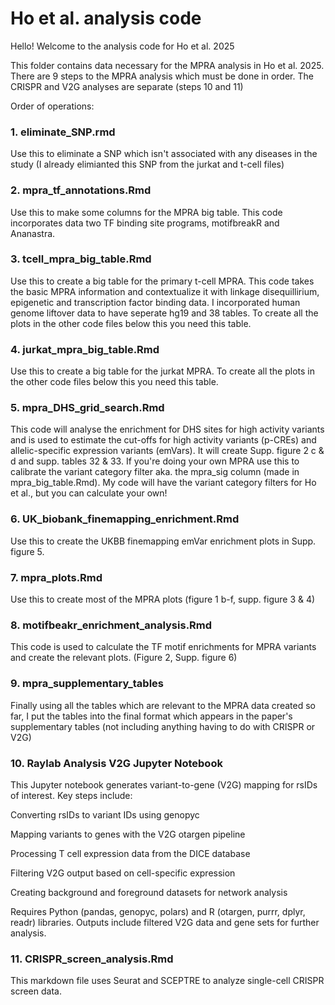 # Ho et al. analysis code

Hello! Welcome to the analysis code for Ho et al. 2025

This folder contains data necessary for the MPRA analysis in Ho et al. 2025. There are 9 steps to the MPRA analysis which must be done in order. The CRISPR and V2G analyses are separate (steps 10 and 11)

Order of operations:

### 1. eliminate_SNP.rmd 

Use this to eliminate a SNP which isn't associated with any diseases in the study (I already elimianted this SNP from the jurkat and t-cell files)

### 2. mpra_tf_annotations.Rmd

Use this to make some columns for the MPRA big table. This code incorporates data two TF binding site programs, motifbreakR and Ananastra. 
### 3. tcell_mpra_big_table.Rmd 

Use this to create a big table for the primary t-cell MPRA. This code takes the basic MPRA information and contextualize it with linkage disequillirium, epigenetic and transcription factor binding data. I incorporated human genome liftover data to have seperate hg19 and 38 tables. To create all the plots in the other code files below this you need this table.
### 4. jurkat_mpra_big_table.Rmd 

Use this to create a big table for the jurkat MPRA. To create all the plots in the other code files below this you need this table.

### 5. mpra_DHS_grid_search.Rmd

This code will analyse the enrichment for DHS sites for high activity variants and is used to estimate the cut-offs for high activity variants (p-CREs) and allelic-specific expression variants (emVars). It will create Supp. figure 2 c & d and supp. tables 32 & 33. If you're doing your own MPRA use this to calibrate the variant category filter aka. the mpra_sig column (made in mpra_big_table.Rmd). My code will have the variant category filters for Ho et al., but you can calculate your own!

### 6. UK_biobank_finemapping_enrichment.Rmd

Use this to create the UKBB finemapping emVar enrichment plots in Supp. figure 5.

### 7. mpra_plots.Rmd

Use this to create most of the MPRA plots (figure 1 b-f, supp. figure 3 & 4)

### 8. motifbeakr_enrichment_analysis.Rmd

This code is used to calculate the TF motif enrichments for MPRA variants and create the relevant plots. (Figure 2, Supp. figure 6)

### 9. mpra_supplementary_tables

Finally using all the tables which are relevant to the MPRA data created so far, I put the tables into the final format which appears in the paper's supplementary tables (not including anything having to do with CRISPR or V2G)

### 10. Raylab Analysis V2G Jupyter Notebook

This Jupyter notebook generates variant-to-gene (V2G) mapping for rsIDs of interest. Key steps include:

Converting rsIDs to variant IDs using genopyc

Mapping variants to genes with the V2G otargen pipeline

Processing T cell expression data from the DICE database

Filtering V2G output based on cell-specific expression

Creating background and foreground datasets for network analysis

Requires Python (pandas, genopyc, polars) and R (otargen, purrr, dplyr, readr) libraries. Outputs include filtered V2G data and gene sets for further analysis.

### 11. CRISPR_screen_analysis.Rmd

This markdown file uses Seurat and SCEPTRE to analyze single-cell CRISPR screen data.

